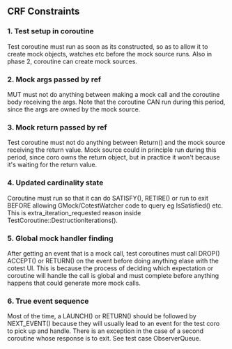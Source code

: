 ## CRF Constraints

### 1. Test setup in coroutine 
Test coroutine must run as soon as its constructed, so as to allow it to 
create mock objects, watches etc before the mock source runs. Also in phase 2, coroutine can create mock 
sources.
 
### 2. Mock args passed by ref 
MUT must not do anything between making a mock call and the coroutine body
receiving the args. Note that the coroutine CAN run during this period, since the args are owned
by the mock source.

### 3. Mock return passed by ref 
Test coroutine must not do anything between Return() and the mock source receiving the 
return value. Mock source could in principle run during this period, since coro owns the return object, but 
in practice it won't because it's waiting for the return value.

### 4. Updated cardinality state 
Coroutine must run so that it can do SATISFY(), RETIRE() or run to exit BEFORE 
allowing GMock/CotestWatcher code to query eg IsSatisfied() etc. This is extra_iteration_requested reason
inside TestCoroutine::DestructionIterations(). 

### 5. Global mock handler finding 
After getting an event that is a mock call, test coroutines must call DROP()
ACCEPT() or RETURN() on the event before doing anything elase with the cotest UI. This is because the
process of deciding which expectation or coroutine will handle the call is global and must complete before
anything happens that could generate more mock calls.

### 6. True event sequence 
Most of the time, a LAUNCH() or RETURN() should be followed by NEXT_EVENT() because 
they will usually lead to an event for the test coro to pick up and handle. There is an exception in the 
case of a second coroutine whose response is to exit. See test case ObserverQueue.
